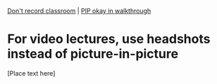 [<i class="far fa-arrow-alt-circle-left"></i> Don't record classroom](dont-record-classroom.html) | [PIP okay in walkthrough <i class="far fa-arrow-alt-circle-right"></i>](pip-okay-in-walkthrough.html)

# For video lectures, use headshots instead of picture-in-picture

[Place text here]
